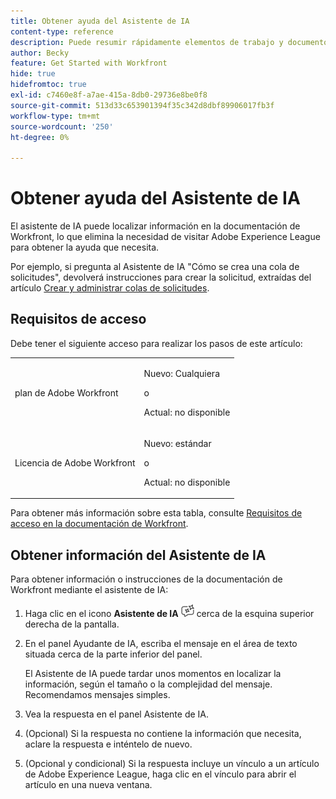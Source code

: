 ```yaml
---
title: Obtener ayuda del Asistente de IA
content-type: reference
description: Puede resumir rápidamente elementos de trabajo y documentos mediante la función Resumir esta.
author: Becky
feature: Get Started with Workfront
hide: true
hidefromtoc: true
exl-id: c7460e8f-a7ae-415a-8db0-29736e8be0f8
source-git-commit: 513d33c653901394f35c342d8dbf89906017fb3f
workflow-type: tm+mt
source-wordcount: '250'
ht-degree: 0%

---
```


# Obtener ayuda del Asistente de IA

El asistente de IA puede localizar información en la documentación de Workfront, lo que elimina la necesidad de visitar Adobe Experience League para obtener la ayuda que necesita.

Por ejemplo, si pregunta al Asistente de IA &quot;Cómo se crea una cola de solicitudes&quot;, devolverá instrucciones para crear la solicitud, extraídas del artículo [Crear y administrar colas de solicitudes](/help/quicksilver/manage-work/requests/create-and-manage-request-queues/create-request-queue.md).

## Requisitos de acceso

Debe tener el siguiente acceso para realizar los pasos de este artículo:

<table style="table-layout:auto"> 
 <col> 
 <col> 
 <tbody> 
  <tr> 
   <td role="rowheader">plan de Adobe Workfront</td> 
   <td><p>Nuevo: Cualquiera</p>
       <p>o</p>
       <p>Actual: no disponible</p></td>
  </tr> 
  <tr> 
   <td role="rowheader">Licencia de Adobe Workfront</td> 
   <td><p>Nuevo: estándar</p>
       <p>o</p>
       <p>Actual: no disponible</p></td>
  </tr> 
 </tbody> 
</table>

Para obtener más información sobre esta tabla, consulte [Requisitos de acceso en la documentación de Workfront](/help/quicksilver/administration-and-setup/add-users/access-levels-and-object-permissions/access-level-requirements-in-documentation.md).

## Obtener información del Asistente de IA

Para obtener información o instrucciones de la documentación de Workfront mediante el asistente de IA:

1. Haga clic en el icono **Asistente de IA** ![Icono del Asistente de IA](assets/ai-assistant-icon.png) cerca de la esquina superior derecha de la pantalla.
1. En el panel Ayudante de IA, escriba el mensaje en el área de texto situada cerca de la parte inferior del panel.

   El Asistente de IA puede tardar unos momentos en localizar la información, según el tamaño o la complejidad del mensaje. Recomendamos mensajes simples.

1. Vea la respuesta en el panel Asistente de IA.
1. (Opcional) Si la respuesta no contiene la información que necesita, aclare la respuesta e inténtelo de nuevo.
1. (Opcional y condicional) Si la respuesta incluye un vínculo a un artículo de Adobe Experience League, haga clic en el vínculo para abrir el artículo en una nueva ventana.
